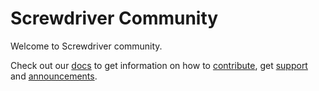 # Screwdriver Community

Welcome to Screwdriver community.

Check out our [docs](https://docs.screwdriver.cd/) to get information on how to [contribute](https://docs.screwdriver.cd/about/contributing/where-to-contribute), get [support](https://docs.screwdriver.cd/about/support) and [announcements](https://docs.screwdriver.cd/about/announcements).
